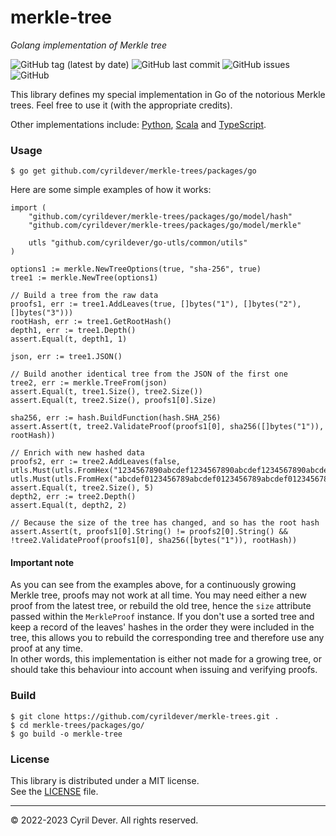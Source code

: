 # merkle-tree
_Golang implementation of Merkle tree_

![GitHub tag (latest by date)](https://img.shields.io/github/v/tag/cyrildever/merkle-trees)
![GitHub last commit](https://img.shields.io/github/last-commit/cyrildever/merkle-trees)
![GitHub issues](https://img.shields.io/github/issues/cyrildever/merkle-trees)
![GitHub](https://img.shields.io/github/license/cyrildever/merkle-trees)

This library defines my special implementation in Go of the notorious Merkle trees. Feel free to use it (with the appropriate credits).

Other implementations include: [Python](../py/README.md), [Scala](../scala/README.md) and [TypeScript](../ts/README.md).

### Usage

```console
$ go get github.com/cyrildever/merkle-trees/packages/go
```

Here are some simple examples of how it works:
```golang
import (
    "github.com/cyrildever/merkle-trees/packages/go/model/hash"
    "github.com/cyrildever/merkle-trees/packages/go/model/merkle"

    utls "github.com/cyrildever/go-utls/common/utils"
)

options1 := merkle.NewTreeOptions(true, "sha-256", true)
tree1 := merkle.NewTree(options1)

// Build a tree from the raw data
proofs1, err := tree1.AddLeaves(true, []bytes("1"), []bytes("2"), []bytes("3")))
rootHash, err := tree1.GetRootHash()
depth1, err := tree1.Depth()
assert.Equal(t, depth1, 1)

json, err := tree1.JSON()

// Build another identical tree from the JSON of the first one
tree2, err := merkle.TreeFrom(json)
assert.Equal(t, tree1.Size(), tree2.Size())
assert.Equal(t, tree2.Size(), proofs1[0].Size)

sha256, err := hash.BuildFunction(hash.SHA_256)
assert.Assert(t, tree2.ValidateProof(proofs1[0], sha256([]bytes("1")), rootHash))

// Enrich with new hashed data
proofs2, err := tree2.AddLeaves(false, utls.Must(utls.FromHex("1234567890abcdef1234567890abcdef1234567890abcdef1234567890abcdef")), utls.Must(utls.FromHex("abcdef0123456789abcdef0123456789abcdef0123456789abcdef0123456789")))
assert.Equal(t, tree2.Size(), 5)
depth2, err := tree2.Depth()
assert.Equal(t, depth2, 2)

// Because the size of the tree has changed, and so has the root hash
assert.Assert(t, proofs1[0].String() != proofs2[0].String() && !tree2.ValidateProof(proofs1[0], sha256([bytes("1")), rootHash))
```

#### Important note

As you can see from the examples above, for a continuously growing Merkle tree, proofs may not work at all time. You may need either a new proof from the latest tree, or rebuild the old tree, hence the `size` attribute passed within the `MerkleProof` instance. If you don't use a sorted tree and keep a record of the leaves' hashes in the order they were included in the tree, this allows you to rebuild the corresponding tree and therefore use any proof at any time. \
In other words, this implementation is either not made for a growing tree, or should take this behaviour into account when issuing and verifying proofs.


### Build

```console
$ git clone https://github.com/cyrildever/merkle-trees.git .
$ cd merkle-trees/packages/go/
$ go build -o merkle-tree
```


### License

This library is distributed under a MIT license. \
See the [LICENSE](../../LICENSE) file.


<hr />
&copy; 2022-2023 Cyril Dever. All rights reserved.